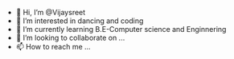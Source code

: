 - 👋 Hi, I’m @Vijaysreet
- 👀 I’m interested in dancing and coding
- 🌱 I’m currently learning B.E-Computer science and Enginnering
- 💞️ I’m looking to collaborate on ...
- 📫 How to reach me ...

<!---
Vijaysreet/Vijaysreet is a ✨ special ✨ repository because its `README.md` (this file) appears on your GitHub profile.
You can click the Preview link to take a look at your changes.
--->
